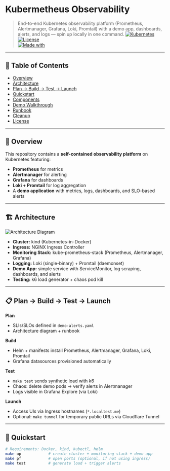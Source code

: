 # Kubermetheus Observability  
> End-to-end Kubernetes observability platform (Prometheus, Alertmanager, Grafana, Loki, Promtail) with a demo app, dashboards, alerts, and logs — spin up locally in one command.
[![Kubernetes](https://img.shields.io/badge/Kubernetes-1.29+-blue?logo=kubernetes)](https://kubernetes.io/)  
[![License](https://img.shields.io/badge/license-MIT-green.svg)](LICENSE)  
[![Made with](https://img.shields.io/badge/Made%20with-❤️-red)](#)

---

## 📑 Table of Contents
- [Overview](#overview)
- [Architecture](#architecture)
- [Plan → Build → Test → Launch](#plan--build--test--launch)
- [Quickstart](#quickstart)
- [Components](#components)
- [Demo Walkthrough](#demo-walkthrough)
- [Runbook](#runbook)
- [Cleanup](#cleanup)
- [License](#license)

---

## 📌 Overview
This repository contains a **self-contained observability platform** on Kubernetes featuring:
- **Prometheus** for metrics  
- **Alertmanager** for alerting  
- **Grafana** for dashboards  
- **Loki + Promtail** for log aggregation  
- A **demo application** with metrics, logs, dashboards, and SLO-based alerts  


---

## 🏗 Architecture
![Architecture Diagram](diagrams/architecture.png)

- **Cluster:** kind (Kubernetes-in-Docker)  
- **Ingress:** NGINX Ingress Controller  
- **Monitoring Stack:** kube-prometheus-stack (Prometheus, Alertmanager, Grafana)  
- **Logging:** Loki (single-binary) + Promtail (daemonset)  
- **Demo App:** simple service with ServiceMonitor, log scraping, dashboards, and alerts  
- **Testing:** k6 load generator + chaos pod kill  

---

## 📋 Plan → Build → Test → Launch

**Plan**  
- SLIs/SLOs defined in `demo-alerts.yaml`  
- Architecture diagram + runbook  

**Build**  
- Helm + manifests install Prometheus, Alertmanager, Grafana, Loki, Promtail  
- Grafana datasources provisioned automatically  

**Test**  
- `make test` sends synthetic load with k6  
- Chaos: delete demo pods → verify alerts in Alertmanager  
- Logs visible in Grafana Explore (via Loki)  

**Launch**  
- Access UIs via Ingress hostnames (`*.localtest.me`)  
- Optional: `make tunnel` for temporary public URLs via Cloudflare Tunnel  

---

## 🚀 Quickstart

```bash
# Requirements: Docker, kind, kubectl, helm
make up            # create cluster + monitoring stack + demo app
make pf            # open ports (optional, if not using ingress)
make test          # generate load + trigger alerts
